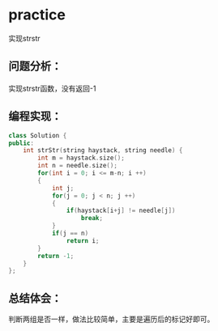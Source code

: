 # practice
  实现strstr
## 问题分析：
#### 
实现strstr函数，没有返回-1
## 编程实现：
```C++
class Solution {
public:
    int strStr(string haystack, string needle) {
        int m = haystack.size();
        int n = needle.size();
        for(int i = 0; i <= m-n; i ++)
        {
            int j;
            for(j = 0; j < n; j ++)
            {
                if(haystack[i+j] != needle[j])
                    break;
            }
            if(j == n)
                return i;
        }
        return -1;
    }
};
```
## 总结体会：
判断两组是否一样，做法比较简单，主要是遍历后的标记好即可。
